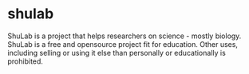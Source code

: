 # shulab
ShuLab is a project that helps researchers on science - mostly biology. ShuLab is a free and opensource project fit for education. Other uses, including selling or using it else than personally or educationally is prohibited.
